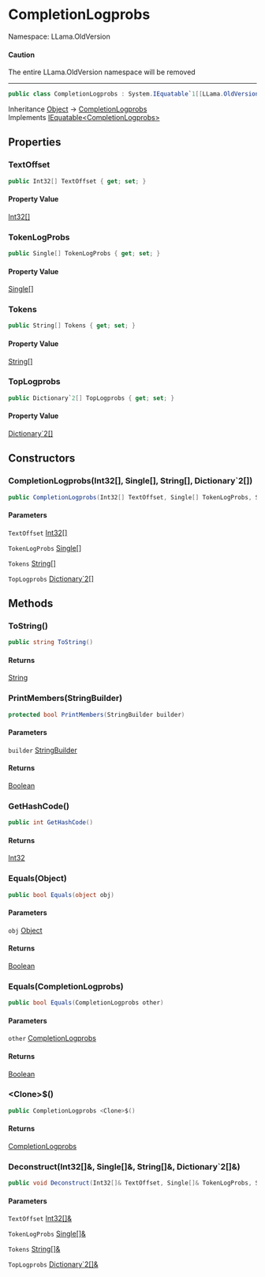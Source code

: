 # CompletionLogprobs

Namespace: LLama.OldVersion

#### Caution

The entire LLama.OldVersion namespace will be removed

---

```csharp
public class CompletionLogprobs : System.IEquatable`1[[LLama.OldVersion.CompletionLogprobs, LLamaSharp, Version=0.5.0.0, Culture=neutral, PublicKeyToken=null]]
```

Inheritance [Object](https://docs.microsoft.com/en-us/dotnet/api/system.object) → [CompletionLogprobs](./llama.oldversion.completionlogprobs.md)<br>
Implements [IEquatable&lt;CompletionLogprobs&gt;](https://docs.microsoft.com/en-us/dotnet/api/system.iequatable-1)

## Properties

### **TextOffset**

```csharp
public Int32[] TextOffset { get; set; }
```

#### Property Value

[Int32[]](https://docs.microsoft.com/en-us/dotnet/api/system.int32)<br>

### **TokenLogProbs**

```csharp
public Single[] TokenLogProbs { get; set; }
```

#### Property Value

[Single[]](https://docs.microsoft.com/en-us/dotnet/api/system.single)<br>

### **Tokens**

```csharp
public String[] Tokens { get; set; }
```

#### Property Value

[String[]](https://docs.microsoft.com/en-us/dotnet/api/system.string)<br>

### **TopLogprobs**

```csharp
public Dictionary`2[] TopLogprobs { get; set; }
```

#### Property Value

[Dictionary`2[]](https://docs.microsoft.com/en-us/dotnet/api/system.collections.generic.dictionary-2)<br>

## Constructors

### **CompletionLogprobs(Int32[], Single[], String[], Dictionary`2[])**

```csharp
public CompletionLogprobs(Int32[] TextOffset, Single[] TokenLogProbs, String[] Tokens, Dictionary`2[] TopLogprobs)
```

#### Parameters

`TextOffset` [Int32[]](https://docs.microsoft.com/en-us/dotnet/api/system.int32)<br>

`TokenLogProbs` [Single[]](https://docs.microsoft.com/en-us/dotnet/api/system.single)<br>

`Tokens` [String[]](https://docs.microsoft.com/en-us/dotnet/api/system.string)<br>

`TopLogprobs` [Dictionary`2[]](https://docs.microsoft.com/en-us/dotnet/api/system.collections.generic.dictionary-2)<br>

## Methods

### **ToString()**

```csharp
public string ToString()
```

#### Returns

[String](https://docs.microsoft.com/en-us/dotnet/api/system.string)<br>

### **PrintMembers(StringBuilder)**

```csharp
protected bool PrintMembers(StringBuilder builder)
```

#### Parameters

`builder` [StringBuilder](https://docs.microsoft.com/en-us/dotnet/api/system.text.stringbuilder)<br>

#### Returns

[Boolean](https://docs.microsoft.com/en-us/dotnet/api/system.boolean)<br>

### **GetHashCode()**

```csharp
public int GetHashCode()
```

#### Returns

[Int32](https://docs.microsoft.com/en-us/dotnet/api/system.int32)<br>

### **Equals(Object)**

```csharp
public bool Equals(object obj)
```

#### Parameters

`obj` [Object](https://docs.microsoft.com/en-us/dotnet/api/system.object)<br>

#### Returns

[Boolean](https://docs.microsoft.com/en-us/dotnet/api/system.boolean)<br>

### **Equals(CompletionLogprobs)**

```csharp
public bool Equals(CompletionLogprobs other)
```

#### Parameters

`other` [CompletionLogprobs](./llama.oldversion.completionlogprobs.md)<br>

#### Returns

[Boolean](https://docs.microsoft.com/en-us/dotnet/api/system.boolean)<br>

### **&lt;Clone&gt;$()**

```csharp
public CompletionLogprobs <Clone>$()
```

#### Returns

[CompletionLogprobs](./llama.oldversion.completionlogprobs.md)<br>

### **Deconstruct(Int32[]&, Single[]&, String[]&, Dictionary`2[]&)**

```csharp
public void Deconstruct(Int32[]& TextOffset, Single[]& TokenLogProbs, String[]& Tokens, Dictionary`2[]& TopLogprobs)
```

#### Parameters

`TextOffset` [Int32[]&](https://docs.microsoft.com/en-us/dotnet/api/system.int32&)<br>

`TokenLogProbs` [Single[]&](https://docs.microsoft.com/en-us/dotnet/api/system.single&)<br>

`Tokens` [String[]&](https://docs.microsoft.com/en-us/dotnet/api/system.string&)<br>

`TopLogprobs` [Dictionary`2[]&](https://docs.microsoft.com/en-us/dotnet/api/system.collections.generic.dictionary-2&)<br>
